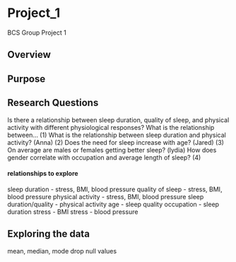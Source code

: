 # Project_1
BCS Group Project 1
## Overview

## Purpose

## Research Questions
Is there a relationship between sleep duration, quality of sleep, and physical activity with different physiological responses?
What is the relationship between...
    (1) What is the relationship between sleep duration and physical activity? (Anna)
    (2) Does the need for sleep increase with age? (Jared)
    (3) On average are males or females getting better sleep? (lydia)
        How does gender correlate with occupation and average length of sleep?
    (4)
    
#### relationships to explore
sleep duration - stress, BMI, blood pressure
quality of sleep - stress, BMI, blood pressure
physical activity - stress, BMI, blood pressure
sleep duration/quality - physical activity
age - sleep quality
occupation - sleep duration
stress - BMI
stress - blood pressure

## Exploring the data
mean, median, mode
drop null values
